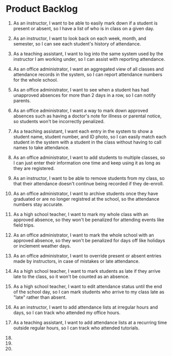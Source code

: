 # Product Backlog

1. As an instructor, I want to be able to easily mark down if a student is present or absent, so I have a list of who is in class on a given day.

2. As an instructor, I want to look back on each week, month, and semester, so I can see each student's history of attendance.

3. As a teaching assistant, I want to log into the same system used by the instructor I am working under, so I can assist with reporting attendance.

4. As an office administrator, I want an aggregated view of all classes and attendance records in the system, so I can report attendance numbers for the whole school.

5. As an office administrator, I want to see when a student has had unapproved absences for more than 2 days in a row, so I can notify parents.

6. As an office administrator, I want a way to mark down approved absences such as having a doctor's note for illness or parental notice, so students won't be incorrectly penalized.

7. As a teaching assistant, I want each entry in the system to show a student name, student number, and ID photo, so I can easily match each student in the system with a student in the class without having to call names to take attendance.

8. As an office administrator, I want to add students to multiple classes, so I can just enter their information one time and keep using it as long as they are registered.

9. As an instructor, I want to be able to remove students from my class, so that their attendance doesn't continue being recorded if they de-enroll.

10. As an office administrator, I want to archive students once they have graduated or are no longer registred at the school, so the attendance numbers stay accurate.

11. As a high school teacher, I want to mark my whole class with an approved absence, so they won't be penalized for attending events like field trips.

12. As an office administrator, I want to mark the whole school with an approved absence, so they won't be penalized for days off like holidays or inclement weather days.

13. As an office administrator, I want to override present or absent entries made by instructors, in case of mistakes or late attendance.

14. As a high school teacher, I want to mark students as late if they arrive late to the class, so it won't be counted as an absence.

15. As a high school teacher, I want to edit attendance status until the end of the school day, so I can mark students who arrive to my class late as "late" rather than absent.

16. As an instructor, I want to add attendance lists at irregular hours and days, so I can track who attended my office hours.

17. As a teaching assistant, I want to add attendance lists at a recurring time outside regular hours, so I can track who attended tutorials.

18.

19.

20.